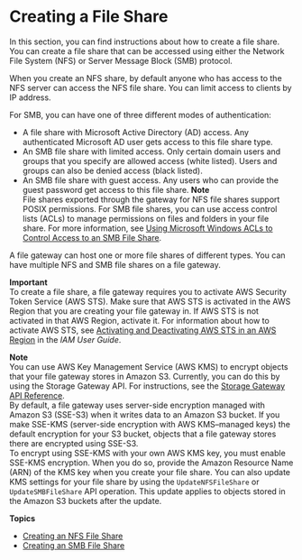 # Creating a File Share<a name="GettingStartedCreateFileShare"></a>

In this section, you can find instructions about how to create a file share\. You can create a file share that can be accessed using either the Network File System \(NFS\) or Server Message Block \(SMB\) protocol\. 

When you create an NFS share, by default anyone who has access to the NFS server can access the NFS file share\. You can limit access to clients by IP address\.

For SMB, you can have one of three different modes of authentication:
+ A file share with Microsoft Active Directory \(AD\) access\. Any authenticated Microsoft AD user gets access to this file share type\.
+ An SMB file share with limited access\. Only certain domain users and groups that you specify are allowed access \(white listed\)\. Users and groups can also be denied access \(black listed\)\.
+ An SMB file share with guest access\. Any users who can provide the guest password get access to this file share\.
**Note**  
File shares exported through the gateway for NFS file shares support POSIX permissions\. For SMB file shares, you can use access control lists \(ACLs\) to manage permissions on files and folders in your file share\. For more information, see [Using Microsoft Windows ACLs to Control Access to an SMB File Share](smb-acl.md)\.

A file gateway can host one or more file shares of different types\. You can have multiple NFS and SMB file shares on a file gateway\.

**Important**  
To create a file share, a file gateway requires you to activate AWS Security Token Service \(AWS STS\)\. Make sure that AWS STS is activated in the AWS Region that you are creating your file gateway in\. If AWS STS is not activated in that AWS Region, activate it\. For information about how to activate AWS STS, see [Activating and Deactivating AWS STS in an AWS Region](https://docs.aws.amazon.com/IAM/latest/UserGuide/id_credentials_temp_enable-regions.html) in the *IAM User Guide*\.

**Note**  
You can use AWS Key Management Service \(AWS KMS\) to encrypt objects that your file gateway stores in Amazon S3\. Currently, you can do this by using the Storage Gateway API\. For instructions, see the [Storage Gateway API Reference](https://docs.aws.amazon.com/storagegateway/latest/APIReference/API_Operations.html)\.   
By default, a file gateway uses server\-side encryption managed with Amazon S3 \(SSE\-S3\) when it writes data to an Amazon S3 bucket\. If you make SSE\-KMS \(server\-side encryption with AWS KMS–managed keys\) the default encryption for your S3 bucket, objects that a file gateway stores there are encrypted using SSE\-S3\.   
To encrypt using SSE\-KMS with your own AWS KMS key, you must enable SSE\-KMS encryption\. When you do so, provide the Amazon Resource Name \(ARN\) of the KMS key when you create your file share\. You can also update KMS settings for your file share by using the `UpdateNFSFileShare` or `UpdateSMBFileShare` API operation\. This update applies to objects stored in the Amazon S3 buckets after the update\.

**Topics**
+ [Creating an NFS File Share](CreatingAnNFSFileShare.md)
+ [Creating an SMB File Share](CreatingAnSMBFileShare.md)